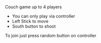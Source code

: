 Couch game up to 4 players

* You can only play via controller
* Left Stick to move
* South button to shoot

To join just press random button on controller
